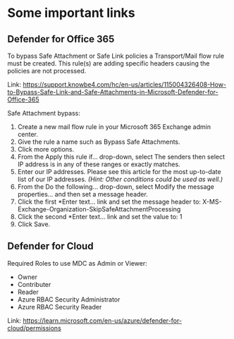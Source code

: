 # Some important links

## Defender for Office 365

To bypass Safe Attachment or Safe Link policies a Transport/Mail flow rule must be created. This rule(s) are adding specific headers causing the policies are not processed.

Link: https://support.knowbe4.com/hc/en-us/articles/115004326408-How-to-Bypass-Safe-Link-and-Safe-Attachments-in-Microsoft-Defender-for-Office-365

Safe Attachment bypass:

1. Create a new mail flow rule in your Microsoft 365 Exchange admin center.
2. Give the rule a name such as Bypass Safe Attachments.
3. Click more options.
4. From the Apply this rule if… drop-down, select The senders then select IP address is in any of these ranges or exactly matches.
5. Enter our IP addresses. Please see this article for the most up-to-date list of our IP addresses. _(Hint: Other conditions could be used as well.)_
5. From the Do the following… drop-down, select Modify the message properties... and then set a message header.
2. Click the first *Enter text... link and set the message header to: X-MS-Exchange-Organization-SkipSafeAttachmentProcessing
3. Click the second *Enter text... link and set the value to: 1
4. Click Save.

## Defender for Cloud

Required Roles to use MDC as Admin or Viewer:

- Owner
- Contributer
- Reader
- Azure RBAC Security Administrator
- Azure RBAC Security Reader

Link: https://learn.microsoft.com/en-us/azure/defender-for-cloud/permissions

